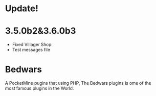 # Update!
# 3.5.0b2&3.6.0b3
- Fixed Villager Shop
- Test messages file
# Bedwars
A PocketMine pugins that using PHP, The Bedwars plugins is ome of the most famous plugins in the World.
